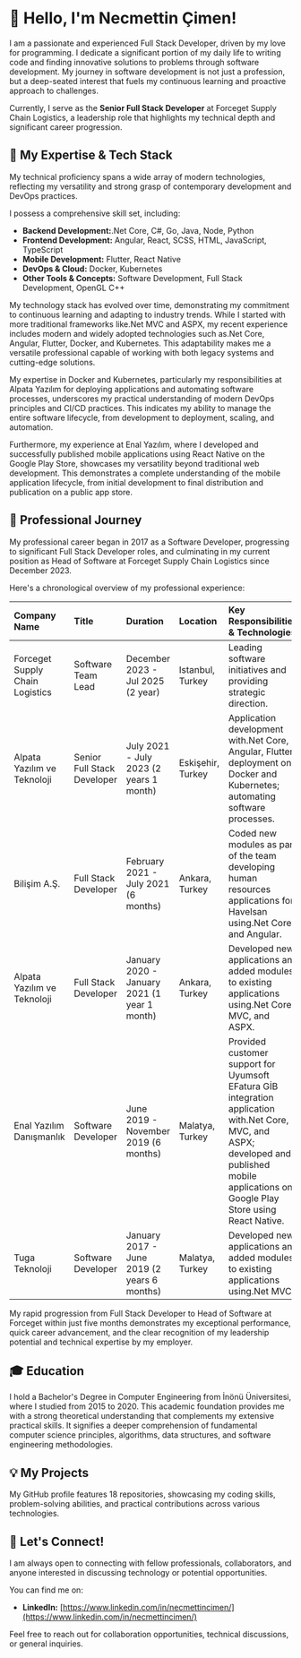 
# 👋 Hello, I'm Necmettin Çimen\!

I am a passionate and experienced Full Stack Developer, driven by my love for programming. I dedicate a significant portion of my daily life to writing code and finding innovative solutions to problems through software development. My journey in software development is not just a profession, but a deep-seated interest that fuels my continuous learning and proactive approach to challenges.

Currently, I serve as the **Senior Full Stack Developer** at Forceget Supply Chain Logistics, a leadership role that highlights my technical depth and significant career progression.

## 🚀 My Expertise & Tech Stack

My technical proficiency spans a wide array of modern technologies, reflecting my versatility and strong grasp of contemporary development and DevOps practices.

I possess a comprehensive skill set, including:

  * **Backend Development:**.Net Core, C\#, Go, Java, Node, Python
  * **Frontend Development:** Angular, React, SCSS, HTML, JavaScript, TypeScript
  * **Mobile Development:** Flutter, React Native
  * **DevOps & Cloud:** Docker, Kubernetes
  * **Other Tools & Concepts:** Software Development, Full Stack Development, OpenGL C++

My technology stack has evolved over time, demonstrating my commitment to continuous learning and adapting to industry trends. While I started with more traditional frameworks like.Net MVC and ASPX, my recent experience includes modern and widely adopted technologies such as.Net Core, Angular, Flutter, Docker, and Kubernetes. This adaptability makes me a versatile professional capable of working with both legacy systems and cutting-edge solutions.

My expertise in Docker and Kubernetes, particularly my responsibilities at Alpata Yazılım for deploying applications and automating software processes, underscores my practical understanding of modern DevOps principles and CI/CD practices. This indicates my ability to manage the entire software lifecycle, from development to deployment, scaling, and automation.

Furthermore, my experience at Enal Yazılım, where I developed and successfully published mobile applications using React Native on the Google Play Store, showcases my versatility beyond traditional web development. This demonstrates a complete understanding of the mobile application lifecycle, from initial development to final distribution and publication on a public app store.

## 💼 Professional Journey

My professional career began in 2017 as a Software Developer, progressing to significant Full Stack Developer roles, and culminating in my current position as Head of Software at Forceget Supply Chain Logistics since December 2023.

Here's a chronological overview of my professional experience:

| Company Name | Title | Duration | Location | Key Responsibilities & Technologies |
| :--- | :--- | :--- | :--- | :--- |
| Forceget Supply Chain Logistics | Software Team Lead | December 2023 - Jul 2025 (2 year) | Istanbul, Turkey | Leading software initiatives and providing strategic direction. |
| Alpata Yazılım ve Teknoloji | Senior Full Stack Developer | July 2021 - July 2023 (2 years 1 month) | Eskişehir, Turkey | Application development with.Net Core, Angular, Flutter; deployment on Docker and Kubernetes; automating software processes. |
| Bilişim A.Ş. | Full Stack Developer | February 2021 - July 2021 (6 months) | Ankara, Turkey | Coded new modules as part of the team developing human resources applications for Havelsan using.Net Core and Angular. |
| Alpata Yazılım ve Teknoloji | Full Stack Developer | January 2020 - January 2021 (1 year 1 month) | Ankara, Turkey | Developed new applications and added modules to existing applications using.Net Core, MVC, and ASPX. |
| Enal Yazılım Danışmanlık | Software Developer | June 2019 - November 2019 (6 months) | Malatya, Turkey | Provided customer support for Uyumsoft EFatura GİB integration application with.Net Core, MVC, and ASPX; developed and published mobile applications on Google Play Store using React Native. |
| Tuga Teknoloji | Software Developer | January 2017 - June 2019 (2 years 6 months) | Malatya, Turkey | Developed new applications and added modules to existing applications using.Net MVC. |

My rapid progression from Full Stack Developer to Head of Software at Forceget within just five months demonstrates my exceptional performance, quick career advancement, and the clear recognition of my leadership potential and technical expertise by my employer.

## 🎓 Education

I hold a Bachelor's Degree in Computer Engineering from İnönü Üniversitesi, where I studied from 2015 to 2020. This academic foundation provides me with a strong theoretical understanding that complements my extensive practical skills. It signifies a deeper comprehension of fundamental computer science principles, algorithms, data structures, and software engineering methodologies.

## 💡 My Projects

My GitHub profile features 18 repositories, showcasing my coding skills, problem-solving abilities, and practical contributions across various technologies.

## 🤝 Let's Connect\!

I am always open to connecting with fellow professionals, collaborators, and anyone interested in discussing technology or potential opportunities.

You can find me on:

  * **LinkedIn:** [https://www.linkedin.com/in/necmettincimen/](https://www.linkedin.com/in/necmettincimen/)

Feel free to reach out for collaboration opportunities, technical discussions, or general inquiries.
